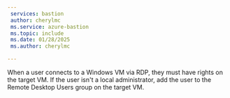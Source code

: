 ```yaml
---
 services: bastion
 author: cherylmc
 ms.service: azure-bastion
 ms.topic: include
 ms.date: 01/28/2025
 ms.author: cherylmc

---
```

When a user connects to a Windows VM via RDP, they must have rights on the target VM. If the user isn't a local administrator, add the user to the Remote Desktop Users group on the target VM.
